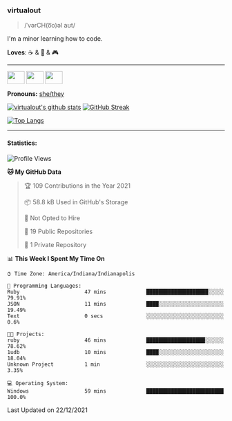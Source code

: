 ### virtualout
> /ˈvərCH(o͞o)əl aʊt/
> 
I'm a minor learning how to code.

**Loves**: ☕ & 🍫 & 🎮

-----
<p align="left">
<a href="https://twitter.com/ashexadecimal/" target="blank"><img align="center" src="https://cdn.jsdelivr.net/npm/simple-icons@3.0.1/icons/twitter.svg" alt="" height="30" width="40" /></a>
<a href="https://twitch.tv/sleepilylive" target="blank"><img align="center" src="https://cdn.jsdelivr.net/npm/simple-icons@3.0.1/icons/twitch.svg" alt="" height="30" width="40" /></a>
<a href="https://www.youtube.com/channel/UCVVgwKvv9UAbgsIWvYUSnkQ" target="blank"><img align="center" src="https://cdn.jsdelivr.net/npm/simple-icons@3.0.1/icons/youtube.svg" alt="" height="30" width="40" /></a>
</p>

**Pronouns:** [she/they](https://pronoun.is/she/:or/they)

[![virtualout's github stats](https://github-readme-stats.vercel.app/api?username=virtualout&theme=github_dark&show_icons=true)](https://github.com/anuraghazra/github-readme-stats)
[![GitHub Streak](http://github-readme-streak-stats.herokuapp.com?user=virtualout&theme=github-dark&date_format=M%20j%5B%2C%20Y%5D)](https://git.io/streak-stats)

[![Top Langs](https://github-readme-stats.vercel.app/api/top-langs/?username=virtualout&layout=compact&theme=github_dark)](https://github.com/anuraghazra/github-readme-stats)

-----

#### Statistics:

<!--START_SECTION:waka-->
![Profile Views](http://img.shields.io/badge/Profile%20Views-0-blue)

**🐱 My GitHub Data** 

> 🏆 109 Contributions in the Year 2021
 > 
> 📦 58.8 kB Used in GitHub's Storage 
 > 
> 🚫 Not Opted to Hire
 > 
> 📜 19 Public Repositories 
 > 
> 🔑 1 Private Repository 
 > 
📊 **This Week I Spent My Time On** 

```text
⌚︎ Time Zone: America/Indiana/Indianapolis

💬 Programming Languages: 
Ruby                     47 mins             ████████████████████░░░░░   79.91% 
JSON                     11 mins             ████░░░░░░░░░░░░░░░░░░░░░   19.49% 
Text                     0 secs              ░░░░░░░░░░░░░░░░░░░░░░░░░   0.6%

🐱‍💻 Projects: 
ruby                     46 mins             ███████████████████░░░░░░   78.62% 
1udb                     10 mins             ████░░░░░░░░░░░░░░░░░░░░░   18.04% 
Unknown Project          1 min               ░░░░░░░░░░░░░░░░░░░░░░░░░   3.35%

💻 Operating System: 
Windows                  59 mins             █████████████████████████   100.0%

```


 Last Updated on 22/12/2021
<!--END_SECTION:waka-->
